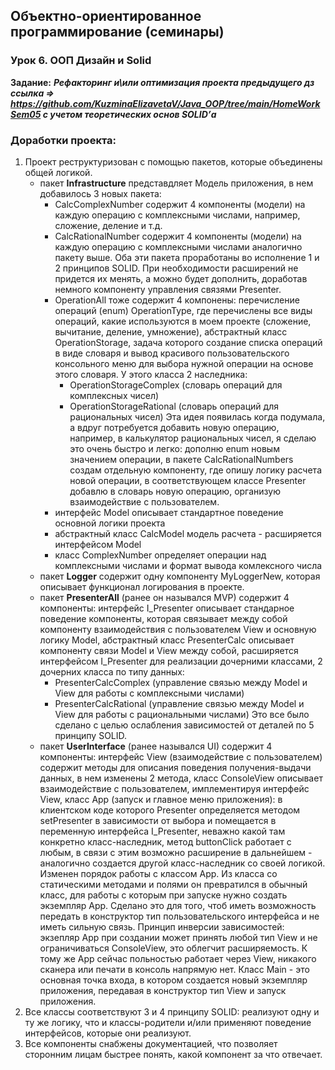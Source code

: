 ## Объектно-ориентированное программирование (семинары)
### Урок 6. ООП Дизайн и Solid
**Задание:**
***Рефакторинг и\или оптимизация проекта предыдущего дз ссылка =>
https://github.com/KuzminaElizavetaV/Java_OOP/tree/main/HomeWorkSem05 с учетом теоретических основ SOLID’а***

### Доработки проекта:

1. Проект реструктуризован с помощью пакетов, которые объединены общей логикой.
   - пакет **Infrastructure** представдляет Модель приложения, в нем добавилось 3 новых пакета: 
     - CalcComplexNumber содержит 4 компоненты (модели) на каждую операцию с комплексными числами, например,
     сложение, деление и т.д.
     - CalcRationalNumber содержит 4 компоненты (модели) на каждую операцию с комплексными числами аналогично пакету выше.
     Оба эти пакета проработаны во исполнение 1 и 2 принципов SOLID. При необходимости расширений не придется их менять,
     а можно будет дополнить, доработав немного компоненту управления связями Presenter.
     - OperationAll тоже содержит 4 компонены: перечисление операций (enum) OperationType, где перечислены все виды 
     операций, какие используются в моем проекте (сложение, вычитание, деление, умножение), абстрактный класс 
     OperationStorage, задача которого создание списка операций в виде словаря и вывод красивого пользовательского 
     консольного меню для выбора нужной операции на основе этого словаря. У этого класса 2 наследника: 
       - OperationStorageComplex (словарь операций для комплексных чисел)
       - OperationStorageRational (словарь операций для рациональных чисел)
     Эта идея появилась когда подумала, а вдруг потребуется добавить новую операцию, например, в калькулятор 
     рациональных чисел, я сделаю это очень быстро и легко: дополню enum новым значением операции, в пакете CalcRationalNumbers
     создам отдельную компоненту, где опишу логику расчета новой операции, в соответствующем классе Presenter добавлю в 
     словарь новую операцию, организую взаимодействие с пользователем.
     - интерфейс Model описывает стандартное поведение основной логики проекта
     - абстрактный класс CalcModel модель расчета - расширяется интерфейсом Model
     - класс ComplexNumber определяет операции над комплексными числами и формат вывода комлексного числа
   - пакет **Logger** содержит одну компоненту MyLoggerNew, которая описывает функционал логирования в проекте.
   - пакет **PresenterAll** (ранее он назывался MVP) содержит 4 компоненты: интерфейс I_Presenter описывает стандарное 
   поведение компоненты, которая связывает между собой компоненту взаимодействия с пользователем View и основную 
   логику Model, абстрактный класс PresenterCalc описывает компоненту связи Model и View между собой, расширяется 
   интерфейсом I_Presenter для реализации дочерними классами, 2 дочерних класса по типу данных:
     - PresenterCalcComplex (управление связью между Model и View для работы с комплексными числами)
     - PresenterCalcRational (управление связью между Model и View для работы с рациональными числами)
   Это все было сделано с целью ослабления зависимостей от деталей по 5 принципу SOLID.
   - пакет **UserInterface** (ранее назывался UI) содержит 4 компоненты: интерфейс View (взаимодействие с пользователем) 
   содержит методы для описания поведения получения-выдачи данных, в нем изменены 2 метода, класс ConsoleView 
   описывает взаимодействие с пользователем, имплементируя интерфейс View, класс App (запуск и главное меню приложения):
   в клиентском коде которого Presenter определяется методом setPresenter в зависимости от выбора и помещается в 
   переменную интерфейса I_Presenter, неважно какой там конкретно класс-наследник, метод buttonClick работает с любым,
   в связи с этим возможно расширение в дальнейшем - аналогично создается другой класс-наследник со своей логикой. 
   Изменен порядок работы с классом App. Из класса со статическими методами и полями он превратился в обычный класс, для
   работы с которым при запуске нужно создать экземпляр App. Сделано это для того, чтоб иметь возможность передать в 
   конструктор тип пользовательского интерфейса и не иметь сильную связь. Принцип инверсии зависимостей: экзепляр App 
   при создании может принять любой тип View и не ограничиваться ConsoleView, это облегчит расширяемость. К тому же App 
   сейчас польностью работает через View, никакого сканера или печати в консоль напрямую нет. Класс Main - это основная
   точка входа, в котором создается новый экземпляр приложения, передавая в конструктор тип View и запуск приложения.
2. Все классы соответствуют 3 и 4 принципу SOLID: реализуют одну и ту же логику, что и классы-родители и/или применяют
поведение интерфейсов, которые они реализуют.
3. Все компоненты снабжены документацией, что позволяет сторонним лицам быстрее понять, какой компонент за что отвечает.




